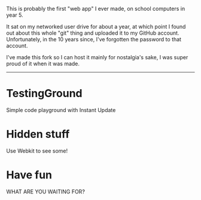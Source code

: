This is probably the first "web app" I ever made, on school computers in year 5.

It sat on my networked user drive for about a year, at which point I found out about this whole "git" thing and uploaded
it to my GitHub account. Unfortunately, in the 10 years since, I've forgotten the password to that account.

I've made this fork so I can host it mainly for nostalgia's sake, I was super proud of it when it was made.

---

# TestingGround

Simple code playground with Instant Update

# Hidden stuff

Use Webkit to see some!

# Have fun

WHAT ARE YOU WAITING FOR?
